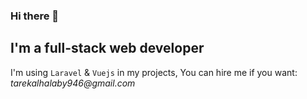 ### Hi there 👋
## I'm a full-stack web developer
I'm using `Laravel` & `Vuejs` in my projects, 
You can hire me if you want: _tarekalhalaby946@gmail.com_

<!--
**TarekAlhalabi/TarekAlhalabi** is a ✨ _special_ ✨ repository because its `README.md` (this file) appears on your GitHub profile.

Here are some ideas to get you started:

- 🔭 I’m currently working on ...
- 🌱 I’m currently learning ...
- 👯 I’m looking to collaborate on ...
- 🤔 I’m looking for help with ...
- 💬 Ask me about ...
- 📫 How to reach me: ...
- 😄 Pronouns: ...
- ⚡ Fun fact: ...
-->
